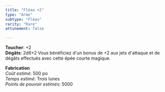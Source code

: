 ```yaml
---
title: "Fléau +2"
type: "Arme"
subtype: "Fléau"
rarity: "Rare"
attunement: false

---
```

**Toucher**: +2  
**Dégâts**: 2d6+2
Vous bénéficiez d'un bonus de +2 aux jets d'attaque et de dégâts effectués avec cette épée courte magique.   

**Fabrication**  
*Coût estimé*: 500 po    
*Temps estimé*: Trois lunes  
*Points de pouvoir estimés*: 5000      
